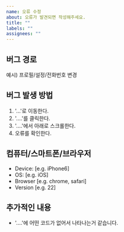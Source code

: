 ```yaml
---
name: 오류 수정
about: 오류가 발견되면 작성해주세요.
title: ""
labels: ""
assignees: ""
---
```


## 버그 경로

예시) 프로필/설정/전화번호 변경

## 버그 발생 방법

1. '...'로 이동한다.
2. '....'를 클릭한다.
3. '....'에서 아래로 스크롤한다.
4. 오류를 확인한다.

## 컴퓨터/스마트폰/브라우저

-   Device: [e.g. iPhone6]
-   OS: [e.g. iOS]
-   Browser [e.g. chrome, safari]
-   Version [e.g. 22]

## 추가적인 내용

-   '....'에 어떤 코드가 없어서 나타나는거 같습니다.
